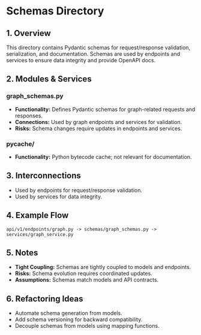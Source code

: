 # Schemas Directory

## 1. Overview
This directory contains Pydantic schemas for request/response validation, serialization, and documentation. Schemas are used by endpoints and services to ensure data integrity and provide OpenAPI docs.

## 2. Modules & Services

### graph_schemas.py
- **Functionality:** Defines Pydantic schemas for graph-related requests and responses.
- **Connections:** Used by graph endpoints and services for validation.
- **Risks:** Schema changes require updates in endpoints and services.

### __pycache__/
- **Functionality:** Python bytecode cache; not relevant for documentation.

## 3. Interconnections
- Used by endpoints for request/response validation.
- Used by services for data integrity.

## 4. Example Flow
```
api/v1/endpoints/graph.py -> schemas/graph_schemas.py -> services/graph_service.py
```

## 5. Notes
- **Tight Coupling:** Schemas are tightly coupled to models and endpoints.
- **Risks:** Schema evolution requires coordinated updates.
- **Assumptions:** Schemas match models and API contracts.

## 6. Refactoring Ideas
- Automate schema generation from models.
- Add schema versioning for backward compatibility.
- Decouple schemas from models using mapping functions.
